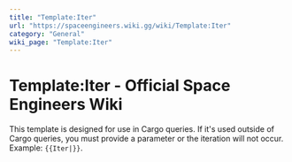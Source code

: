```yaml
---
title: "Template:Iter"
url: "https://spaceengineers.wiki.gg/wiki/Template:Iter"
category: "General"
wiki_page: "Template:Iter"
---
```


# Template:Iter - Official Space Engineers Wiki

This template is designed for use in Cargo queries. If it's used outside of Cargo queries, you must provide a parameter or the iteration will not occur. Example: `{{Iter|}}`.